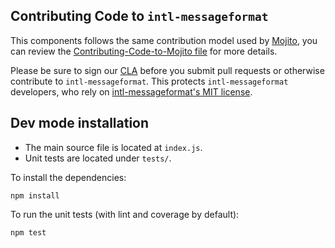 Contributing Code to `intl-messageformat`
--------------------------------------------

This components follows the same contribution model used by [Mojito][], you can
review the [Contributing-Code-to-Mojito file][] for more details.

Please be sure to sign our [CLA][] before you submit pull requests or otherwise contribute to `intl-messageformat`.
This protects `intl-messageformat` developers, who rely on [intl-messageformat's MIT license][].

[intl-messageformat's MIT license]: https://github.com/yahoo/intl-messageformat/blob/master/LICENSE.txt
[CLA]: http://developer.yahoo.com/cocktails/mojito/cla/
[Mojito]: https://github.com/yahoo/mojito
[Contributing-Code-to-Mojito file]: https://github.com/yahoo/mojito/wiki/Contributing-Code-to-Mojito


Dev mode installation
---------------------

- The main source file is located at `index.js`.
- Unit tests are located under `tests/`.

To install the dependencies:

    npm install

To run the unit tests (with lint and coverage by default):

    npm test


